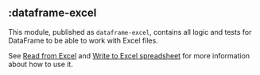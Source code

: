 ## :dataframe-excel

This module, published as `dataframe-excel`, contains all logic and tests for DataFrame to be able to work with
Excel files.

See [Read from Excel](https://kotlin.github.io/dataframe/read.html#read-from-excel) and
[Write to Excel spreadsheet](https://kotlin.github.io/dataframe/write.html#write-to-excel-spreadsheet)
for more information about how to use it.
